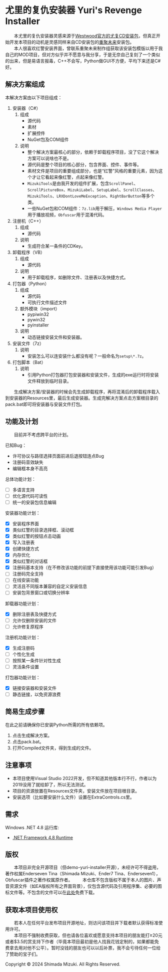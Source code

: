 # 尤里的复仇安装器 Yuri's Revenge Installer

&emsp;&emsp;本尤里的复仇安装器灵感来源于[Westwood官方的尤复CD安装包](https://www.uc129.com/xiazai/ra2/10802.html)，但真正开始开发本项目的动机是灵感同样来自CD安装包的[重聚未来](https://www.yra2.com/)安装包。  
&emsp;&emsp;本人很喜欢红警安装界面，曾联系重聚未来制作组获取该安装包模版以用于我自己的MOD项目，但对方似乎并不愿意与我分享，于是无奈自己复刻了一个类似的出来，但是易语言报毒，C++不会写，Python做GUI不方便，平均下来还是C#好。

## 解决方案组成

本解决方案由以下项目组成：
1. 安装器（C#）
    1) 组成
        + 源代码
        + 素材
        + 扩展控件
        + NuGet包及COM组件
    2) 说明
        + 整个解决方案最核心的部分，依赖于卸载程序项目，没了它这个解决方案可以说啥也不是。
        + 源代码是整个项目的核心部分，包含界面、控件、事件等。
        + 素材文件是项目的重要组成部分，也是“红警”风格的重要元素，因为这个才让它看起来像红警，点起来像红警。
        + `MizukiTools`是由我开发的组件扩展，包含`ScrollPanel`、`ScrollPictureBox`、`MizukiLabel`、`SetupLabel`、`ScrollClasses`、`MizukiTools`、`LRXDontLoveMeException`、`RightBarButton`等多个类。
        + 一些NuGet包和COM组件：`7z.lib`用于解压，`Windows Media Player`用于播放视频，`Obfuscar`用于混淆代码。
2. 注册机（C++）
    1) 组成
        + 源代码
    2) 说明
        + 生成符合某一条件的CDKey。
3. 卸载程序（VB）
    1) 组成
        + 源代码
    2) 说明
        + 用于卸载程序，如删除文件、注册表以及快捷方式。
4. 打包器（Python）
    1) 组成
        + 源代码
        + 可执行文件描述文件
    2) 额外模块（import）
        + pypiwin32
        + pywin32
        + pyinstaller
    3) 说明
        + 动态链接安装文件和安装器。
5. 安装文件（7z）
    1) 说明
        + 安装怎么可以连安装什么都没有呢？一般命名为`setup\*.7z`。
6. 打包脚本（Bat）
    1) 说明
        + 引用Python打包器打包安装器和安装文件，生成的exe运行时将安装文件释放到临时目录。

&emsp;&emsp;生成解决方案/安装器的时候会先生成卸载程序，再将混淆后的卸载程序载入到安装器的Resources里，最后生成安装器。生成完解决方案点击方案根目录的pack.bat即可将安装器与安装文件打包。

## 功能及计划

&emsp;&emsp;目前并不考虑跨平台的计划。

已知Bug：

- 许可协议与路径选择页面前进后退按钮连点Bug
- 注册码音效缺失
- 编辑框本身不高亮

总体功能计划：

- [ ] 多语言支持
- [ ] 优化源代码可读性
- [ ] 统一的安装包信息编辑

安装器功能计划：

- [x] 安装程序界面
- [x] 类似红警的目录选择框、滚动框
- [x] 类似红警的按钮点击动画
- [x] 写入注册表
- [x] 创建快捷方式
- [x] 内存优化
- [x] 类似红警的对话框
- [x] 注册码基本支持（在不修改该功能的前提下直接使用该功能可能引发Bug）
- [ ] 注册码完全支持
- [ ] 在线安装功能
- [ ] 灵活且不同版本兼容的自定义安装信息
- [ ] 安装包背景窗口或切换分辨率

卸载器功能计划：

- [x] 删除注册表及快捷方式
- [ ] 允许仅删除安装的文件
- [ ] 允许修复原程序

注册机功能计划：

- [x] 生成注册码
- [ ] 个性化生成
- [ ] 按照某一条件针对性生成
- [ ] 灵活条件设置

打包器功能计划：

- [x] 链接安装器和安装文件
- [ ] 静态链接，以免资源浪费

## 简易生成步骤

在此之前请确保你已安装Python所需的所有依赖项。

1. 点击生成解决方案。
2. 点击pack.bat。
3. 打开Compiled文件夹，得到生成的文件。

## 注意事项

* 本项目使用Visual Studio 2022开发，但不知道其他版本行不行，作者以为2019没用了就给卸了，所以无法测试。
* 项目的资源放置在Resources文件夹，安装文件放在项目根目录。
* 安装选项（比如要安装什么文件）设置在ExtraControls.cs里。

## 需求

Windows .NET 4.8 运行库:

* [.NET Framework 4.8 Runtime](https://dotnet.microsoft.com/zh-cn/download/dotnet-framework/thank-you/net48-web-installer)

## 版权

&emsp;&emsp;本项目非完全开源项目（但demo-yuri-installer开源），未经许可不得盗用，著作权属Enderseven Tina（Shimada Mizuki、Ender7 Tina、Enderseven1），Obfuscar插件之著作权属原作者。
&emsp;&emsp;本仓库不包含版权不属于本人的图片、声音资源文件（如EA版权所有之界面背景），仅包含源代码及引用程序集、必要的图标文件等。不包含的文件可以在[此处](#)免费下载。

## 获取本项目使用权

&emsp;&emsp;若本人在任何平台发布项目开源地址，则访问该项目并下载者默认获得标准使用许可。  
&emsp;&emsp;本项目不强制收费获取，但也请各位喜欢或愿意支持本项目的朋友能打≥20元或者$3.5的赏支持下作者（毕竟本项目最初是他人找我花钱定制的，如果都能免费拿去用对他不公平）。暂时没钱的朋友也可以以后补票，我不会亏待任何一位给了赞助的宝子们。  

Copyright © 2024 Shimada Mizuki. All Rights Reserved.